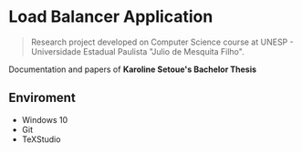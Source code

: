 # Load Balancer Application
> Research project developed on Computer Science course at UNESP - Universidade Estadual Paulista "Julio de Mesquita Filho".

Documentation and papers of **Karoline Setoue's Bachelor Thesis**

## Enviroment

 - Windows 10
 - Git
 - TeXStudio
 
